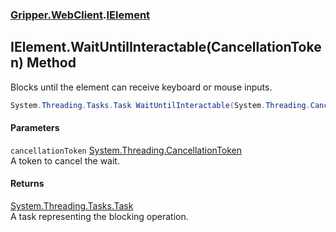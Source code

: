 ### [Gripper.WebClient](Gripper_WebClient 'Gripper.WebClient').[IElement](Gripper_WebClient_IElement 'Gripper.WebClient.IElement')
## IElement.WaitUntilInteractable(CancellationToken) Method
Blocks until the element can receive keyboard or mouse inputs.  
```csharp
System.Threading.Tasks.Task WaitUntilInteractable(System.Threading.CancellationToken cancellationToken);
```
#### Parameters
<a name='Gripper_WebClient_IElement_WaitUntilInteractable(System_Threading_CancellationToken)_cancellationToken'></a>
`cancellationToken` [System.Threading.CancellationToken](https://docs.microsoft.com/en-us/dotnet/api/System.Threading.CancellationToken 'System.Threading.CancellationToken')  
A token to cancel the wait.
  
#### Returns
[System.Threading.Tasks.Task](https://docs.microsoft.com/en-us/dotnet/api/System.Threading.Tasks.Task 'System.Threading.Tasks.Task')  
A task representing the blocking operation.
